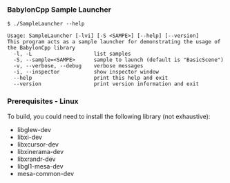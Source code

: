 ### BabylonCpp Sample Launcher  ###
```{r, engine='bash', ./SampleLauncher --help}
$ ./SampleLauncher --help
```

```{r, engine='bash', ./SampleLauncher --help}
Usage: SampleLauncher [-lvi] [-S <SAMPE>] [--help] [--version]
This program acts as a sample launcher for demonstrating the usage of the BabylonCpp library
  -l, -L                    list samples
  -S, --sample=<SAMPE>      sample to launch (default is "BasicScene")
  -v, --verbose, --debug    verbose messages
  -i, --inspector           show inspector window
  --help                    print this help and exit
  --version                 print version information and exit
```

### Prerequisites - Linux  ###
To build, you could need to install the following library (not exhaustive):
* libglew-dev
* libxi-dev
* libxcursor-dev
* libxinerama-dev
* libxrandr-dev
* libgl1-mesa-dev
* mesa-common-dev
